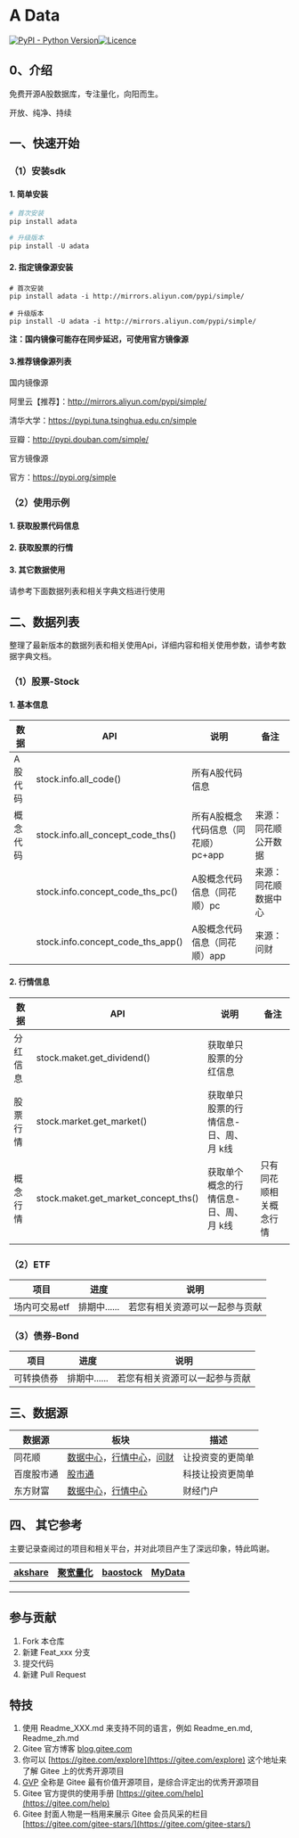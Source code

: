 # A Data

[![PyPI - Python Version](https://img.shields.io/pypi/pyversions/adata?color=d)](https://pypi.org/project/adata/)[![Licence](https://img.shields.io/hexpm/l/apa?color=d)](https://gitee.com/inchaos/adata/blob/master/LICENSE)


## 0、介绍
免费开源A股数据库，专注量化，向阳而生。

开放、纯净、持续

## 一、快速开始

### （1）安装sdk

#### 1. 简单安装

~~~python
# 首次安装
pip install adata

# 升级版本
pip install -U adata
~~~

#### 2. 指定镜像源安装

~~~
# 首次安装
pip install adata -i http://mirrors.aliyun.com/pypi/simple/

# 升级版本
pip install -U adata -i http://mirrors.aliyun.com/pypi/simple/
~~~

**注：国内镜像可能存在同步延迟，可使用官方镜像源**

#### 3.推荐镜像源列表

国内镜像源

阿里云【推荐】：http://mirrors.aliyun.com/pypi/simple/ 

清华大学：https://pypi.tuna.tsinghua.edu.cn/simple 

豆瓣：http://pypi.douban.com/simple/

官方镜像源

官方：https://pypi.org/simple

### （2）使用示例

#### 1. 获取股票代码信息



#### 2. 获取股票的行情

#### 3. 其它数据使用

请参考下面数据列表和相关字典文档进行使用

## 二、数据列表

整理了最新版本的数据列表和相关使用Api，详细内容和相关使用参数，请参考数据字典文档。

### （1）股票-Stock

#### 	1. 基本信息

| 数据     | API                               | 说明                                | 备注                 |
| -------- | --------------------------------- | ----------------------------------- | -------------------- |
| A股代码  | stock.info.all_code()             | 所有A股代码信息                     |                      |
| 概念代码 | stock.info.all_concept_code_ths() | 所有A股概念代码信息（同花顺）pc+app | 来源：同花顺公开数据 |
|          | stock.info.concept_code_ths_pc()  | A股概念代码信息（同花顺）pc         | 来源：同花顺数据中心 |
|          | stock.info.concept_code_ths_app() | A股概念代码信息（同花顺）app        | 来源：问财           |

#### 	2. 行情信息

| 数据     | API                                  | 说明                                  | 备注                   |
| -------- | ------------------------------------ | ------------------------------------- | ---------------------- |
| 分红信息 | stock.maket.get_dividend()           | 获取单只股票的分红信息                |                        |
| 股票行情 | stock.market.get_market()            | 获取单只股票的行情信息-日、周、月 k线 |                        |
| 概念行情 | stock.maket.get_market_concept_ths() | 获取单个概念的行情信息-日、周、月 k线 | 只有同花顺相关概念行情 |
|          |                                      |                                       |                        |

### （2）ETF

| 项目          | 进度         | 说明                           |
| ------------- | ------------ | ------------------------------ |
| 场内可交易etf | 排期中...... | 若您有相关资源可以一起参与贡献 |

### （3）债券-Bond

| 项目       | 进度         | 说明                           |
| ---------- | ------------ | ------------------------------ |
| 可转换债券 | 排期中...... | 若您有相关资源可以一起参与贡献 |



## 三、数据源

| 数据源     | 板块                                                         | 描述             |
| ---------- | ------------------------------------------------------------ | ---------------- |
| 同花顺     | [数据中心](http://data.10jqka.com.cn/)，[行情中心](http://q.10jqka.com.cn/)，[问财](http://www.iwencai.com/unifiedwap/home/index) | 让投资变的更简单 |
| 百度股市通 | [股市通](https://gushitong.baidu.com/)                       | 科技让投资更简单 |
| 东方财富   | [数据中心](https://data.eastmoney.com/center/)，[行情中心](http://quote.eastmoney.com/center/) | 财经门户         |



## 四、 其它参考

主要记录查阅过的项目和相关平台，并对此项目产生了深远印象，特此鸣谢。

| [akshare](https://gitee.com/mirrors/akshare) | [聚宽量化](https://www.joinquant.com/) | [baostock](http://baostock.com/baostock/index.php/Python%E5%BC%80%E5%8F%91%E8%B5%84%E6%BA%90) | [MyData](http://api.mairui.club/hsdata.html) |
| -------------------------------------------- | -------------------------------------- | ------------------------------------------------------------ | -------------------------------------------- |
|                                              |                                        |                                                              |                                              |
|                                              |                                        |                                                              |                                              |
|                                              |                                        |                                                              |                                              |



## 参与贡献

1.  Fork 本仓库
2.  新建 Feat_xxx 分支
3.  提交代码
4.  新建 Pull Request


## 特技

1.  使用 Readme\_XXX.md 来支持不同的语言，例如 Readme\_en.md, Readme\_zh.md
2.  Gitee 官方博客 [blog.gitee.com](https://blog.gitee.com)
3.  你可以 [https://gitee.com/explore](https://gitee.com/explore) 这个地址来了解 Gitee 上的优秀开源项目
4.  [GVP](https://gitee.com/gvp) 全称是 Gitee 最有价值开源项目，是综合评定出的优秀开源项目
5.  Gitee 官方提供的使用手册 [https://gitee.com/help](https://gitee.com/help)
6.  Gitee 封面人物是一档用来展示 Gitee 会员风采的栏目 [https://gitee.com/gitee-stars/](https://gitee.com/gitee-stars/)
